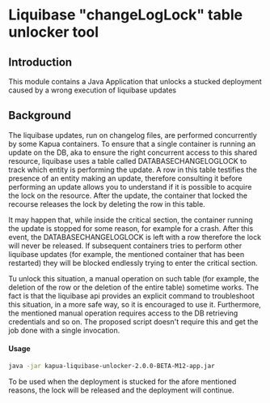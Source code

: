 Liquibase "changeLogLock" table unlocker tool
==========

## Introduction

This module contains a Java Application that unlocks a stucked deployment caused by a wrong execution of liquibase updates

## Background

The liquibase updates, run on changelog files, are performed concurrently by some Kapua containers. To ensure that a single container is running an update on the DB, aka to ensure the right concurrent
access to this shared resource, liquibase uses a table called DATABASECHANGELOGLOCK to track which entity is performing the update. A row in this table testifies the presence of an entity making an
update, therefore consulting it before performing an update allows you to understand if it is possible to acquire the lock on the resource.
After the update, the container that locked the recourse releases the lock by deleting the row in this table.

It may happen that, while inside the critical section, the container running the update is stopped for some reason, for example for a crash. After this event, the DATABASECHANGELOGLOCK is left with a
row therefore the lock will never be released. If subsequent containers tries to perform other liquibase updates (for example, the mentioned container that has been restarted) they will be blocked
endlessly trying to enter the critical section.

Tu unlock this situation, a manual operation on such table (for example, the deletion of the row or the deletion of the entire table) sometime works. The fact is that the liquibase api provides an
explicit command to troubleshoot this situation, in a more safe way, so it is encouraged to use it. Furthermore, the mentioned manual operation requires access to the DB retrieving credentials and so
on. The proposed script doesn't require this and get the job done with a single invocation.

#### Usage

```bash
java -jar kapua-liquibase-unlocker-2.0.0-BETA-M12-app.jar
```

To be used when the deployment is stucked for the afore mentioned reasons, the lock will be released and the deployment will continue.